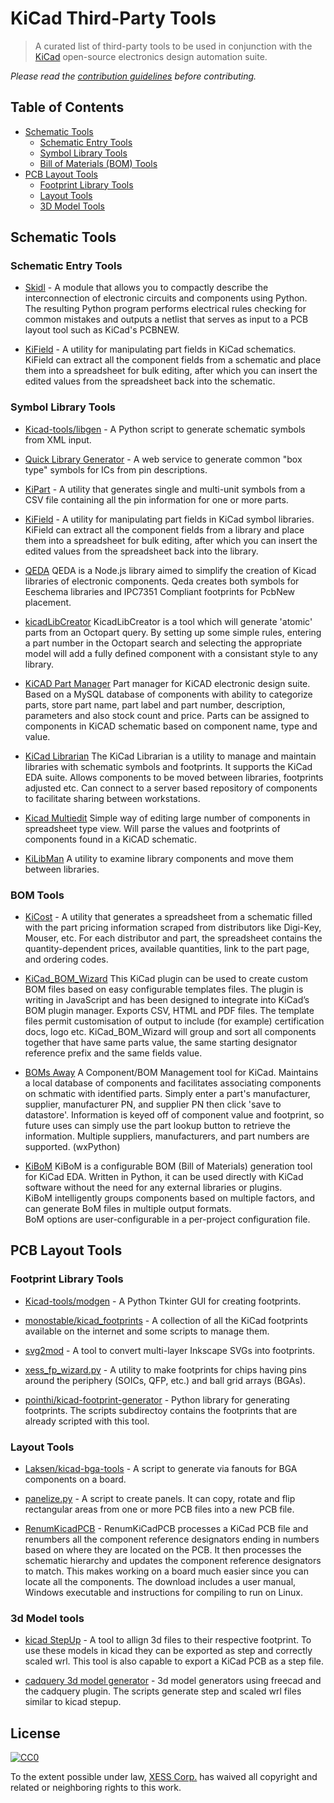 # KiCad Third-Party Tools

> A curated list of third-party tools to be used in conjunction with the
[KiCad](http://kicad-pcb.org/) open-source electronics design
automation suite.

*Please read the [contribution guidelines](contributing.md) before contributing.*



## Table of Contents

<!-- TOC depthFrom:2 depthTo:6 withLinks:1 updateOnSave:1 orderedList:0 -->

- [Schematic Tools](#schematic-tools)
    - [Schematic Entry Tools](#schematic-entry-tools)
    - [Symbol Library Tools](#symbol-library-tools)
    - [Bill of Materials (BOM) Tools](#bom-tools)
- [PCB Layout Tools](#pcb-layout-tools)
    - [Footprint Library Tools](#footprint-library-tools)
    - [Layout Tools](#layout-tools)
    - [3D Model Tools](#3d-model-tools)

<!-- /TOC -->



## Schematic Tools

### Schematic Entry Tools

- [Skidl](http://xesscorp.github.io/skidl) - A  module that allows you
to compactly describe the interconnection of electronic circuits and components
using Python. The resulting Python program performs electrical rules checking
for common mistakes and outputs a netlist that serves as input to
a PCB layout tool such as KiCad's PCBNEW.

- [KiField](https://xesscorp.github.io/KiField) - A utility for manipulating
part fields in KiCad schematics. KiField can extract all the component fields
from a schematic and place them into a spreadsheet for bulk editing, after
which you can insert the edited values from the spreadsheet back into the schematic.


### Symbol Library Tools

- [Kicad-tools/libgen](https://github.com/boseji/Kicad-tools/tree/master/libgen) - A Python script to generate schematic symbols from XML input.

- [Quick Library Generator](http://kicad.rohrbacher.net/quicklib.php) - A web service to generate common "box type" symbols for ICs from pin descriptions.

- [KiPart](https://xesscorp.github.io/KiPart) - A utility that generates single
and multi-unit symbols from a CSV file containing all the pin information for
one or more parts.

- [KiField](https://xesscorp.github.io/KiField) - A utility for manipulating
part fields in KiCad symbol libraries. KiField can extract all the component fields
from a library and place them into a spreadsheet for bulk editing, after
which you can insert the edited values from the spreadsheet back into the library.

- [QEDA](https://github.com/qeda/qeda)
QEDA is a Node.js library aimed to simplify the creation of Kicad libraries of electronic components. Qeda creates both symbols for Eeschema libraries and IPC7351 Compliant footprints for PcbNew placement.

- [kicadLibCreator](https://github.com/pioupus/kicadLibCreator)
KicadLibCreator is a tool which will generate 'atomic' parts from an Octopart query. By setting up some simple rules, entering a part number in the Octopart search and selecting the appropriate model will add a fully defined component with a consistant style to any library.

- [KiCAD Part Manager](http://mikecrash.com/index.php?name=Content&pa=showpage&pid=10)
Part manager for KiCAD electronic design suite. Based on a MySQL database of components with ability to categorize parts, store part name, part label and part number, description, parameters and also stock count and price. Parts can be assigned to components in KiCAD schematic based on component name, type and value.

- [KiCad Librarian](http://www.compuphase.com/electronics/kicadlibrarian_en.htm)
The KiCad Librarian is a utility to manage and maintain libraries with schematic symbols and footprints. It supports the KiCad EDA suite.
Allows components to be moved between libraries, footprints adjusted etc. Can connect to a server based repository of components to facilitate sharing between workstations.

- [Kicad Multiedit](http://www.xonelectronics.it/download/kicad-medit/)
Simple way of editing large number of components in spreadsheet type view. Will parse the values and footprints of components found
in a KiCAD schematic.

- [KiLibMan](http://www.xonelectronics.it/download/kicad/)
A utility to examine library components and move them between libraries.


### BOM Tools

- [KiCost](https://xesscorp.github.io/KiCost) - A utility that generates a
spreadsheet from a schematic filled with the part pricing information scraped
from distributors like Digi-Key, Mouser, etc. For each distributor and part,
the spreadsheet contains the quantity-dependent prices, available quantities,
link to the part page, and ordering codes.

- [KiCad_BOM_Wizard](https://github.com/HashDefineElectronics/KiCad_BOM_Wizard)
This KiCad plugin can be used to create custom BOM files based on easy configurable templates files. The plugin is writing in JavaScript and has been designed to integrate into KiCad’s BOM plugin manager. Exports CSV, HTML and PDF files. The template files permit customisation of output to include (for example) certification docs, logo etc. KiCad_BOM_Wizard will  group and sort all components together that have same parts value, the same starting designator reference prefix and the same fields value.

- [BOMs Away](https://github.com/Jeff-Ciesielski/Boms-Away)
A Component/BOM Management tool for KiCad. Maintains a local database of components and facilitates associating components on schmatic with identified parts. Simply enter a part's manufacturer, supplier, manufacturer PN, and supplier PN then click 'save to datastore'. Information is keyed off of component value and footprint, so future uses can simply use the part lookup button to retrieve the information. Multiple suppliers, manufacturers, and part numbers are supported. (wxPython)

- [KiBoM](https://github.com/SchrodingersGat/KiBoM)
KiBoM is a configurable BOM (Bill of Materials) generation tool for KiCad EDA. Written in Python, it can be used directly with KiCad software without the need for any external libraries or plugins.  
KiBoM intelligently groups components based on multiple factors, and can generate BoM files in multiple output formats.  
BoM options are user-configurable in a per-project configuration file.  

## PCB Layout Tools

### Footprint Library Tools

- [Kicad-tools/modgen](https://github.com/boseji/Kicad-tools/tree/master/modgen) - A Python Tkinter GUI for creating footprints.

- [monostable/kicad_footprints](https://github.com/monostable/kicad_footprints) - A collection of all the KiCad footprints available on the internet and some scripts to manage them.

- [svg2mod](https://github.com/mtl/svg2mod) - A tool to convert multi-layer Inkscape SVGs into footprints.

- [xess_fp_wizard.py](https://github.com/xesscorp/xess_fp_wizard) - A utility
to make footprints for chips having pins around the periphery (SOICs, QFP, etc.)
and ball grid arrays (BGAs).

- [pointhi/kicad-footprint-generator](https://github.com/pointhi/kicad-footprint-generator) - Python library for generating footprints. The scripts subdirectoy contains the footprints that are already scripted with this tool.

### Layout Tools

- [Laksen/kicad-bga-tools](https://github.com/Laksen/kicad-bga-tools) - A script to generate via fanouts for BGA components on a board.

- [panelize.py](http://projects.borg.ch/electronics/kicad/panelize.html) - A script to create panels. It can copy, rotate and flip rectangular areas from one or more PCB files into a new PCB file.

- [RenumKicadPCB](https://documenteddesigns.com/2017/03/27/renumkicadpcb-v0203/) - RenumKiCadPCB processes a KiCad PCB file and renumbers all the component reference designators ending in numbers based on where they are located on the PCB. It then processes the schematic hierarchy and updates the component reference designators to match. This makes working on a board much easier since you can locate all the components. The download includes a user manual, Windows executable and instructions for compiling to run on Linux.

### 3d Model tools

- [kicad StepUp](https://sourceforge.net/projects/kicadstepup/) - A tool to allign 3d files to their respective footprint. To use these models in kicad they can be exported as step and correctly scaled wrl. This tool is also capable to export a KiCad PCB as a step file.

- [cadquery 3d model generator](https://github.com/easyw/kicad-3d-models-in-freecad/tree/master/cadquery/FCAD_script_generator) - 3d model generators using freecad and the cadquery plugin. The scripts generate step and scaled wrl files similar to kicad stepup.

## License

[![CC0](http://mirrors.creativecommons.org/presskit/buttons/88x31/svg/cc-zero.svg)](https://creativecommons.org/publicdomain/zero/1.0/)

To the extent possible under law, [XESS Corp.](http://xess.com) has waived all copyright and related or neighboring rights to this work.
